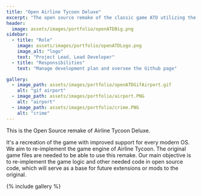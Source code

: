```yaml
---
title: "Open Airline Tycoon Deluxe"
excerpt: "The open source remake of the classic game ATD utilizing the original graphic assets"
header:
  image: assets/images/portfolio/openATDBig.png
sidebar:
  - title: "Role"
    image: assets/images/portfolio/openATDLogo.png
    image_alt: "logo"
    text: "Project Lead, Lead Developer"
  - title: "Responsibilities"
    text: "Manage development plan and oversee the Github page"

gallery:
  - image_path: assets/images/portfolio/openATDGifAirport.gif
    alt: "gif airport"
  - image_path: assets/images/portfolio/airport.PNG
    alt: "airport"
  - image_path: assets/images/portfolio/crime.PNG
    alt: "crime"
---
```


This is the Open Source remake of Airline Tycoon Deluxe.

It's a recreation of the game with improved support for every modern OS.
We aim to re-implement the game engine of Airline Tycoon. The original game files are needed to be able to use this remake. Our main objective is to re-implement the game logic and other needed code in open source code, which will serve as a base for future extensions or mods to the original.

{% include gallery %}